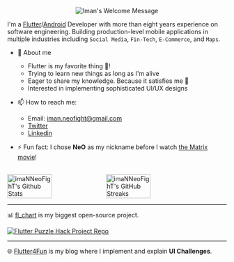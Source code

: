 
<p align="center">
		<img alt="Iman's Welcome Message"
			 src="https://readme-typing-svg.herokuapp.com?size=30&background=45E5FF00&center=true&vCenter=true&lines=%F0%9F%91%8B%F0%9F%8F%BC+Hi+there!+I'm+Iman">
  <br />
</p>

I'm a [Flutter](https://flutter.dev)/[Android](https://www.android.com) Developer with more than eight years experience on software engineering. Building production-level mobile applications in multiple industries including `Social Media`, `Fin-Tech`, `E-Commerce`, and `Maps`.

* 🤗 About me
    - Flutter is my favorite thing 💙!
    - Trying to learn new things as long as I'm alive
    - Eager to share my knowledge. Because it satisfies me 🥳
    - Interested in implementing sophisticated UI/UX designs
    

* 📫 How to reach me:
    * Email: iman.neofight@gmail.com
    * [Twitter](https://twitter.com/imaN_Khoshabi)
    * [Linkedin](https://www.linkedin.com/in/iman-khoshabi-7782a9114)

* ⚡ Fun fact: I chose **NeO** as my nickname before I watch [the Matrix movie](https://en.wikipedia.org/wiki/The_Matrix_(franchise))!
  
<br />
<div style="display: flex; align-items: center;">
<img width="45%" src="https://github-readme-stats.vercel.app/api?username=imaNNeoFighT&show_icons=true&count_private=true&hide_title=false&theme=dracula" alt="imaNNeoFighT's Github Stats" />

<img width="45%" src="https://github-readme-streak-stats.herokuapp.com?user=imaNNeoFighT&theme=dracula&date_format=M%20j%5B%2C%20Y%5D" alt="imaNNeoFighT's GitHub Streaks" />
</div>

-------
📊 [fl_chart](https://pub.dev/packages/fl_chart) is my biggest open-source project.
<div>
  <a href="https://github.com/imaNNeoFighT/fl_chart">
  <img src="https://github-readme-stats.vercel.app/api/pin/?username=imaNNeoFighT&repo=fl_chart&theme=dracula" alt="Flutter Puzzle Hack Project Repo" />
  </a>
</div>

-------

🌐 [Flutter4Fun](http://flutter4fun.com) is my blog where I implement and explain **UI Challenges**.
